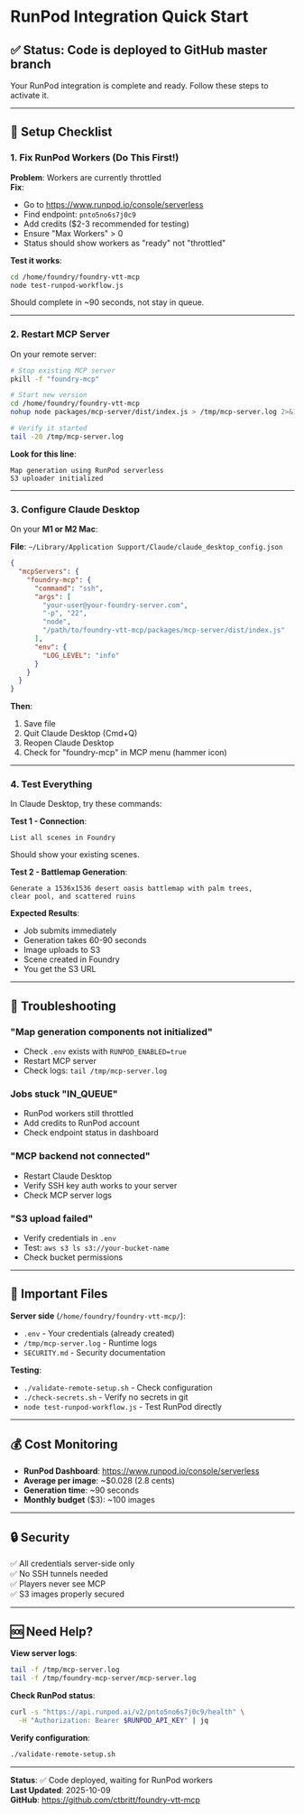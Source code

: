 # RunPod Integration Quick Start

## ✅ Status: Code is deployed to GitHub master branch

Your RunPod integration is complete and ready. Follow these steps to activate it.

---

## 🔧 Setup Checklist

### 1. Fix RunPod Workers (Do This First!)
**Problem**: Workers are currently throttled  
**Fix**: 
- Go to https://www.runpod.io/console/serverless
- Find endpoint: `pnto5no6s7j0c9`
- Add credits ($2-3 recommended for testing)
- Ensure "Max Workers" > 0
- Status should show workers as "ready" not "throttled"

**Test it works**:
```bash
cd /home/foundry/foundry-vtt-mcp
node test-runpod-workflow.js
```
Should complete in ~90 seconds, not stay in queue.

---

### 2. Restart MCP Server

On your remote server:

```bash
# Stop existing MCP server
pkill -f "foundry-mcp"

# Start new version
cd /home/foundry/foundry-vtt-mcp
nohup node packages/mcp-server/dist/index.js > /tmp/mcp-server.log 2>&1 &

# Verify it started
tail -20 /tmp/mcp-server.log
```

**Look for this line**:
```
Map generation using RunPod serverless
S3 uploader initialized
```

---

### 3. Configure Claude Desktop

On your **M1 or M2 Mac**:

**File**: `~/Library/Application Support/Claude/claude_desktop_config.json`

```json
{
  "mcpServers": {
    "foundry-mcp": {
      "command": "ssh",
      "args": [
        "your-user@your-foundry-server.com",
        "-p", "22",
        "node",
        "/path/to/foundry-vtt-mcp/packages/mcp-server/dist/index.js"
      ],
      "env": {
        "LOG_LEVEL": "info"
      }
    }
  }
}
```

**Then**:
1. Save file
2. Quit Claude Desktop (Cmd+Q)
3. Reopen Claude Desktop
4. Check for "foundry-mcp" in MCP menu (hammer icon)

---

### 4. Test Everything

In Claude Desktop, try these commands:

**Test 1 - Connection**:
```
List all scenes in Foundry
```
Should show your existing scenes.

**Test 2 - Battlemap Generation**:
```
Generate a 1536x1536 desert oasis battlemap with palm trees, 
clear pool, and scattered ruins
```

**Expected Results**:
- Job submits immediately
- Generation takes 60-90 seconds
- Image uploads to S3
- Scene created in Foundry
- You get the S3 URL

---

## 🐛 Troubleshooting

### "Map generation components not initialized"
- Check `.env` exists with `RUNPOD_ENABLED=true`
- Restart MCP server
- Check logs: `tail /tmp/mcp-server.log`

### Jobs stuck "IN_QUEUE"
- RunPod workers still throttled
- Add credits to RunPod account
- Check endpoint status in dashboard

### "MCP backend not connected"
- Restart Claude Desktop
- Verify SSH key auth works to your server
- Check MCP server logs

### "S3 upload failed"
- Verify credentials in `.env`
- Test: `aws s3 ls s3://your-bucket-name`
- Check bucket permissions

---

## 📁 Important Files

**Server side** (`/home/foundry/foundry-vtt-mcp/`):
- `.env` - Your credentials (already created)
- `/tmp/mcp-server.log` - Runtime logs
- `SECURITY.md` - Security documentation

**Testing**:
- `./validate-remote-setup.sh` - Check configuration
- `./check-secrets.sh` - Verify no secrets in git
- `node test-runpod-workflow.js` - Test RunPod directly

---

## 💰 Cost Monitoring

- **RunPod Dashboard**: https://www.runpod.io/console/serverless
- **Average per image**: ~$0.028 (2.8 cents)
- **Generation time**: ~90 seconds
- **Monthly budget** ($3): ~100 images

---

## 🔒 Security

✅ All credentials server-side only  
✅ No SSH tunnels needed  
✅ Players never see MCP  
✅ S3 images properly secured  

---

## 🆘 Need Help?

**View server logs**:
```bash
tail -f /tmp/mcp-server.log
tail -f /tmp/foundry-mcp-server/mcp-server.log
```

**Check RunPod status**:
```bash
curl -s "https://api.runpod.ai/v2/pnto5no6s7j0c9/health" \
  -H "Authorization: Bearer $RUNPOD_API_KEY" | jq
```

**Verify configuration**:
```bash
./validate-remote-setup.sh
```

---

**Status**: ✅ Code deployed, waiting for RunPod workers  
**Last Updated**: 2025-10-09  
**GitHub**: https://github.com/ctbritt/foundry-vtt-mcp

